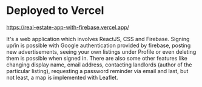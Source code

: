 # Deployed to Vercel

https://real-estate-app-with-firebase.vercel.app/

It's a web application which involves ReactJS, CSS and Firebase. Signing up/in is possible with Google authentication provided by firebase, posting new advertisements, seeing your own listings under Profile or even deleting them is possible when signed in. There are also some other features like changing display name, email address, contacting landlords (author of the particular listing), requesting a password reminder via email and last, but not least, a map is implemented with Leaflet.
